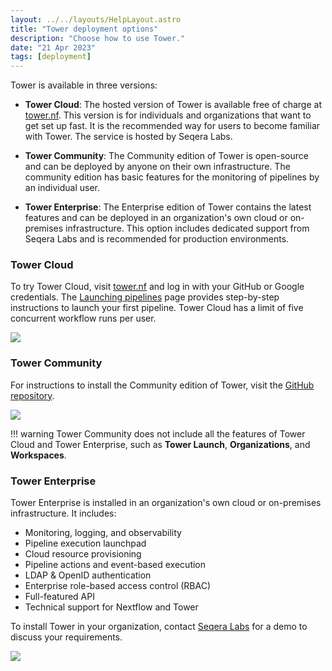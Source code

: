 ```yaml
---
layout: ../../layouts/HelpLayout.astro
title: "Tower deployment options"
description: "Choose how to use Tower."
date: "21 Apr 2023"
tags: [deployment]
---
```


Tower is available in three versions:

- **Tower Cloud**: The hosted version of Tower is available free of charge at [tower.nf](https://tower.nf). This version is for individuals and organizations that want to get set up fast. It is the recommended way for users to become familiar with Tower. The service is hosted by Seqera Labs.

- **Tower Community**: The Community edition of Tower is open-source and can be deployed by anyone on their own infrastructure. The community edition has basic features for the monitoring of pipelines by an individual user.

- **Tower Enterprise**: The Enterprise edition of Tower contains the latest features and can be deployed in an organization's own cloud or on-premises infrastructure. This option includes dedicated support from Seqera Labs and is recommended for production environments.

### Tower Cloud

To try Tower Cloud, visit [tower.nf](https://tower.nf/login) and log in with your GitHub or Google credentials. The [Launching pipelines](../launch/launch.md) page provides step-by-step instructions to launch your first pipeline. Tower Cloud has a limit of five concurrent workflow runs per user.

![](_images/starting_tower_nf.png)

### Tower Community

For instructions to install the Community edition of Tower, visit the [GitHub repository](https://github.com/seqeralabs/nf-tower).

![](_images/starting_tower_opensource.png)

!!! warning
    Tower Community does not include all the features of Tower Cloud and Tower Enterprise, such as **Tower Launch**, **Organizations**, and **Workspaces**.

### Tower Enterprise

Tower Enterprise is installed in an organization's own cloud or on-premises infrastructure. It includes:

- Monitoring, logging, and observability
- Pipeline execution launchpad
- Cloud resource provisioning
- Pipeline actions and event-based execution
- LDAP & OpenID authentication
- Enterprise role-based access control (RBAC)
- Full-featured API
- Technical support for Nextflow and Tower

To install Tower in your organization, contact [Seqera Labs](https://cloud.tower.nf/demo/) for a demo to discuss your requirements.

![](_images/starting_tower_enterprise.png)
